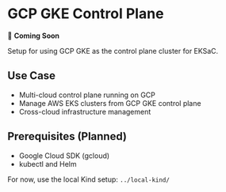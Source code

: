 # GCP GKE Control Plane

🚧 **Coming Soon**

Setup for using GCP GKE as the control plane cluster for EKSaC.

## Use Case
- Multi-cloud control plane running on GCP
- Manage AWS EKS clusters from GCP GKE control plane
- Cross-cloud infrastructure management

## Prerequisites (Planned)
- Google Cloud SDK (gcloud)
- kubectl and Helm

For now, use the local Kind setup: `../local-kind/` 